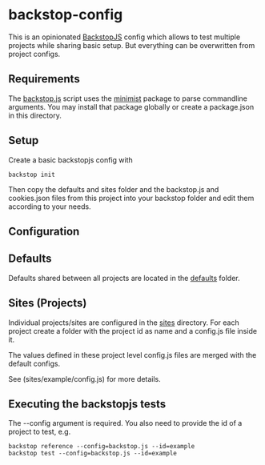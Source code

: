 # backstop-config

This is an opinionated [BackstopJS](https://github.com/garris/BackstopJS) config which allows to test multiple
projects while sharing basic setup. But everything can be overwritten from project configs.

## Requirements

The [backstop.js](backstop.js) script uses the [minimist](https://www.npmjs.com/package/minimist) package to parse
commandline arguments. You may install that package globally or create a package.json in this directory. 

## Setup

Create a basic backstopjs config with

```shell
backstop init
```

Then copy the defaults and sites folder and the backstop.js and cookies.json files from this project into your
backstop folder and edit them according to your needs.

## Configuration

## Defaults

Defaults shared between all projects are located in the [defaults](defaults) folder.

## Sites (Projects)

Individual projects/sites are configured in the [sites](sites) directory. For each project create a folder with the
project id as name and a config.js file inside it.

The values defined in these project level config.js files are merged with the default configs.

See (sites/example/config.js) for more details.

## Executing the backstopjs tests

The --config argument is required.
You also need to provide the id of a project to test, e.g.

```shell
backstop reference --config=backstop.js --id=example
backstop test --config=backstop.js --id=example
```

